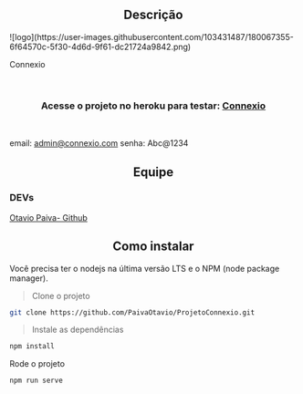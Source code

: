 <h2 align="center"> Descrição </h2>
![logo](https://user-images.githubusercontent.com/103431487/180067355-6f64570c-5f30-4d6d-9f61-dc21724a9842.png)

Connexio

<br/>
    <h3 align='center'>Acesse o projeto no heroku para testar: <a href='https://connexio.herokuapp.com/'><strong>Connexio</strong></a></h3>
<br/>

email: admin@connexio.com
senha: Abc@1234

<h2 align="center"> Equipe </h2>

### DEVs
[ Otavio Paiva- Github](https://github.com/PaivaOtavio)


<h2 align="center"> Como instalar </h2>

Você precisa ter o nodejs na última versão LTS e o NPM (node package manager). 

> Clone o projeto
```bash
git clone https://github.com/PaivaOtavio/ProjetoConnexio.git
```
> Instale as dependências
```bash
npm install 
```

Rode o projeto
```bash
npm run serve
```
